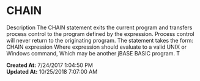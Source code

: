 # CHAIN

Description The CHAIN statement exits the current program and transfers process control to the program defined by the expression. Process control will never return to the originating program. The statement takes the form: CHAIN expression Where expression should evaluate to a valid UNIX or Windows command, Which may be another jBASE BASIC program. T  

**Created At:** 7/24/2017 1:04:50 PM  
**Updated At:** 10/25/2018 7:07:00 AM  

